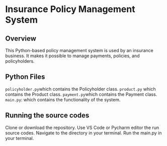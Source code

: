 # Insurance Policy Management System

## Overview
This Python-based policy management system is used by an insurance business. It makes it possible to manage payments, policies, and policyholders.

## Python Files
`policyholder.py`which contains the Policyholder class.
`product.py` which contains the Product class.
`payment.py`which contains the Payment class.
`main.py`: which contains the functionality of the system.

## Running the source codes
Clone or download the repository.
Use VS Code or Pycharm editor the run source codes.
Navigate to the directory in your terminal.
Run the main.py in your terminal.
